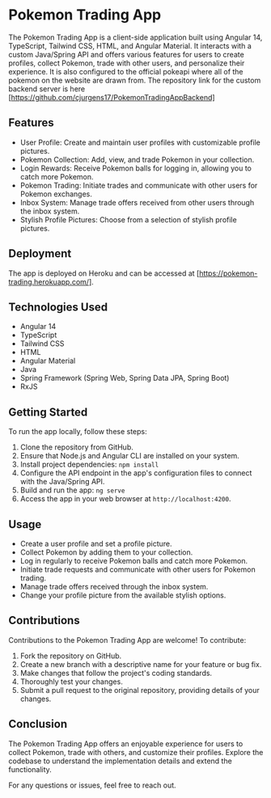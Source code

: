 # Pokemon Trading App

The Pokemon Trading App is a client-side application built using Angular 14, TypeScript, Tailwind CSS, HTML, and Angular Material. It interacts with a custom Java/Spring API and offers various features for users to create profiles, collect Pokemon, trade with other users, and personalize their experience.
It is also configured to the official pokeapi where all of the pokemon on the website are drawn from.
The repository link for the custom backend server is here [https://github.com/cjurgens17/PokemonTradingAppBackend]

## Features

- User Profile: Create and maintain user profiles with customizable profile pictures.
- Pokemon Collection: Add, view, and trade Pokemon in your collection.
- Login Rewards: Receive Pokemon balls for logging in, allowing you to catch more Pokemon.
- Pokemon Trading: Initiate trades and communicate with other users for Pokemon exchanges.
- Inbox System: Manage trade offers received from other users through the inbox system.
- Stylish Profile Pictures: Choose from a selection of stylish profile pictures.

## Deployment

The app is deployed on Heroku and can be accessed at [https://pokemon-trading.herokuapp.com/].

## Technologies Used

- Angular 14
- TypeScript
- Tailwind CSS
- HTML
- Angular Material
- Java
- Spring Framework (Spring Web, Spring Data JPA, Spring Boot)
- RxJS

## Getting Started

To run the app locally, follow these steps:

1. Clone the repository from GitHub.
2. Ensure that Node.js and Angular CLI are installed on your system.
3. Install project dependencies:
`npm install`
4. Configure the API endpoint in the app's configuration files to connect with the Java/Spring API.
5. Build and run the app:
`ng serve`
6. Access the app in your web browser at `http://localhost:4200`.

## Usage

- Create a user profile and set a profile picture.
- Collect Pokemon by adding them to your collection.
- Log in regularly to receive Pokemon balls and catch more Pokemon.
- Initiate trade requests and communicate with other users for Pokemon trading.
- Manage trade offers received through the inbox system.
- Change your profile picture from the available stylish options.

## Contributions

Contributions to the Pokemon Trading App are welcome! To contribute:

1. Fork the repository on GitHub.
2. Create a new branch with a descriptive name for your feature or bug fix.
3. Make changes that follow the project's coding standards.
4. Thoroughly test your changes.
5. Submit a pull request to the original repository, providing details of your changes.

## Conclusion

The Pokemon Trading App offers an enjoyable experience for users to collect Pokemon, trade with others, and customize their profiles. Explore the codebase to understand the implementation details and extend the functionality.

For any questions or issues, feel free to reach out.
